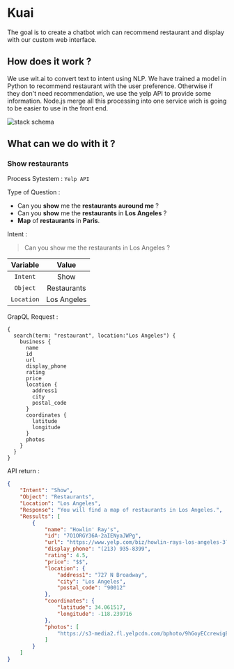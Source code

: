 # Kuai

The goal is to create a chatbot wich can recommend restaurant and display with our custom web interface. 

## How does it work ?
We use wit.ai to convert text to intent using NLP. We have trained a model in Python to recommend restaurant with the user preference. Otherwise if they don't need recommendation, we use the yelp API to provide some information. Node.js merge all this processing into one service wich is going to be easier to use in the front end.

![stack schema](https://user-images.githubusercontent.com/45569127/76697698-96401400-669a-11ea-90af-80bbfb78d9ca.JPG)

## What can we do with it ?

### **Show restaurants**

Process Sytestem : `Yelp API`

Type of Question :

* Can you **show** me the **restaurants** **auround me** ?
* Can you **show** me the **restaurants** in **Los Angeles** ?
* **Map** of **restaurants** in **Paris**.

Intent :

> Can you show me the restaurants in Los Angeles ?

|Variable|Value|
|:-:|:-:|
|`Intent`|Show|
|`Object`|Restaurants|
|`Location`|Los Angeles|

GrapQL Request :
```
{
  search(term: "restaurant", location:"Los Angeles") {
    business {
      name
      id
      url
      display_phone
      rating
      price
      location {
        address1
        city
        postal_code
      }
      coordinates {
        latitude
        longitude
      }
      photos
    }
  }
}
```

API return :

```json
{
    "Intent": "Show",
    "Object": "Restaurants",
    "Location": "Los Angeles",
    "Response": "You will find a map of restaurants in Los Angeles.",
    "Ressults": [
        {
            "name": "Howlin' Ray's",
            "id": "7O1ORGY36A-2aIENyaJWPg",
            "url": "https://www.yelp.com/biz/howlin-rays-los-angeles-3?adjust_creative=94DePyCeUwdjASSwoI0YbA&utm_campaign=yelp_api_v3&utm_medium=api_v3_graphql&utm_source=94DePyCeUwdjASSwoI0YbA",
            "display_phone": "(213) 935-8399",
            "rating": 4.5,
            "price": "$$",
            "location": {
                "address1": "727 N Broadway",
                "city": "Los Angeles",
                "postal_code": "90012"
            },
            "coordinates": {
                "latitude": 34.061517,
                "longitude": -118.239716
            },
            "photos": [
                "https://s3-media2.fl.yelpcdn.com/bphoto/9hGoyECcrewigEKYEnrYTw/o.jpg"
            ]
        }
    ]
}
```

<!-- ### **Find the best restaurant**
Type of Question

* What is the best restaurant in New York ? -->
